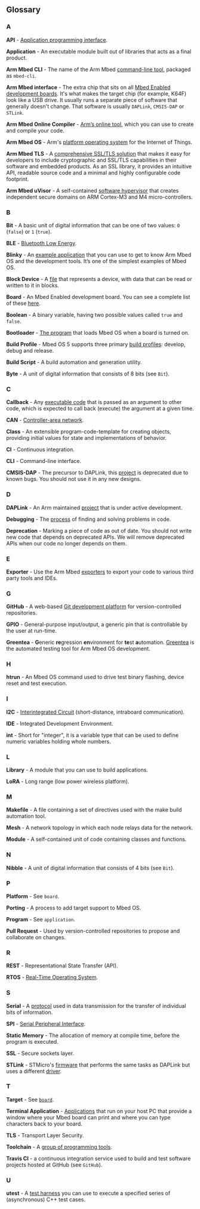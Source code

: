 ## Glossary

### A

**API** - [Application programming interface](/docs/v5.4/reference/api.html).

**Application** - An executable module built out of libraries that acts as a final product.

**Arm Mbed CLI** - The name of the Arm Mbed [command-line tool](/docs/v5.4/tools/mbed-cli.html), packaged as `mbed-cli`.

**Arm Mbed interface** - The extra chip that sits on all [Mbed Enabled development boards](/docs/v5.4/introduction/how-mbed-works.html#architecture-diagram). It's what makes the target chip (for example, K64F) look like a USB drive. It usually runs a separate piece of software that generally doesn't change. That software is usually `DAPLink`, `CMSIS-DAP` or `STLink`.

**Arm Mbed Online Compiler** - [Arm’s online tool](/docs/v5.4/tools/online.html), which you can use to create and compile your code.

**Arm Mbed OS** - Arm's [platform operating system](https://docs.mbed.com/) for the Internet of Things.

**Arm Mbed TLS** - A [comprehensive SSL/TLS solution](/docs/v5.4/reference/security.html#tlss) that makes it easy for developers to include cryptographic and SSL/TLS capabilities in their software and embedded products. As an SSL library, it provides an intuitive API, readable source code and a minimal and highly configurable code footprint.

**Arm Mbed uVisor** - A self-contained [software hypervisor](/docs/v5.4/reference/security.html#uvisor) that creates independent secure domains on ARM Cortex-M3 and M4 micro-controllers.

### B

**Bit** - A basic unit of digital information that can be one of two values: `0` (`false`) or `1` (`true`).

**BLE** - [Bluetooth Low Energy](/docs/v5.4/reference/ble.html).

**Blinky** - An [example application](/docs/v5.4/tutorials/your-first-arm-mbed-application.html) that you can use to get to know Arm Mbed OS and the development tools. It’s one of the simplest examples of Mbed OS.

**Block Device** - A [file](/docs/v5.4/reference/contributing-storage.html#block-devices) that represents a device, with data that can be read or written to it in blocks.

**Board** - An Mbed Enabled development board. You can see a complete list of these [here](https://os.mbed.com/platforms/).

**Boolean** - A binary variable, having two possible values called `true` and `false`.

**Bootloader** - [The program](/docs/v5.4/tutorials/creating-and-using-a-bootloader.html) that loads Mbed OS when a board is turned on.

**Build Profile** - Mbed OS 5 supports three primary [build profiles](/docs/v5.4/tools/mbed-cli.html#build-profiles): develop, debug and release.

**Build Script** - A build automation and generation utility.

**Byte** - A unit of digital information that consists of 8 bits (see `Bit`).

### C

**Callback** - Any [executable code](/docs/v5.4/reference/api-references.html#callback) that is passed as an argument to other code, which is expected to call back (execute) the argument at a given time.

**CAN** - [Controller-area network](/docs/v5.4/reference/api-references.html#can).

**Class** - An extensible program-code-template for creating objects, providing initial values for state and implementations of behavior.

**CI** - Continuous integration.

**CLI** - Command-line interface.

**CMSIS-DAP** - The precursor to DAPLink, this [project](https://github.com/mbedmicro/cmsis-dap) is deprecated due to known bugs. You should not use it in any new designs.

### D

**DAPLink** - An Arm maintained [project](https://github.com/mbedmicro/DAPLink) that is under active development.

**Debugging** - The [process](/docs/v5.4/tools/debugging.html) of finding and solving problems in code.

**Deprecation** - Marking a piece of code as out of date. You should not write new code that depends on deprecated APIs. We will remove deprecated APIs when our code no longer depends on them.

### E

**Exporter** - Use the Arm Mbed [exporters](/docs/v5.4/tools/exporting.html#about-the-exporters) to export your code to various third party tools and IDEs.

### G

**GitHub** - A web-based [Git development platform](https://github.com/armmbed/mbed-os) for version-controlled repositories.

**GPIO** - General-purpose input/output, a generic pin that is controllable by the user at run-time.

**Greentea** - **G**eneric **re**gression **en**vironment for **te**st **a**utomation. [Greentea](/docs/v5.4/tools/tools-testing.html#greentea) is the automated testing tool for Arm Mbed OS development.

### H

**htrun** - An Mbed OS command used to drive test binary flashing, device reset and test execution.

### I

**I2C** - [Interintegrated Circuit](/docs/v5.4/reference/api-references.html#i2c) (short-distance, intraboard communication).

**IDE** - Integrated Development Environment.

**int** - Short for "integer", it is a variable type that can be used to define numeric variables holding whole numbers.

### L

**Library** - A module that you can use to build applications.

**LoRA** - Long range (low power wireless platform).

### M

**Makefile** - A file containing a set of directives used with the make build automation tool.

**Mesh** - A network topology in which each node relays data for the network.

**Module** - A self-contained unit of code containing classes and functions.

### N

**Nibble** - A unit of digital information that consists of 4 bits (see `Bit`).

### P

**Platform** - See `board`.

**Porting** - A process to add target support to Mbed OS.

**Program** - See `application`.

**Pull Request** - Used by version-controlled repositories to propose and collaborate on changes.

### R

**REST** - Representational State Transfer (API).

**RTOS** - [Real-Time Operating System](/docs/v5.4/reference/rtos-api.html).

### S

**Serial** - A [protocol](/docs/v5.4/reference/api-references.html#serial) used in data transmission for the transfer of individual bits of information.

**SPI** - [Serial Peripheral Interface](/docs/v5.4/reference/api-references.html#spi).

**Static Memory** - The allocation of memory at compile time, before the program is executed.

**SSL** - Secure sockets layer.

**STLink** - STMicro's [firmware](http://www.st.com/content/st_com/en/products/embedded-software/development-tool-software/stsw-link007.html) that performs the same tasks as DAPLink but uses a different [driver](http://www.st.com/content/st_com/en/products/embedded-software/development-tool-software/stsw-link009.html).

### T

**Target** - See [`board`](/docs/v5.4/introduction/glossary.html#board).

**Terminal Application** - [Applications](/docs/v5.4/tutorials/serial-communication.html#terminal-applications) that run on your host PC that provide a window where your Mbed board can print and where you can type characters back to your board.

**TLS** - Transport Layer Security.

**Toolchain** - A [group of programming tools](/docs/v5.4/tools/exporting.html#setting-up-a-local-debug-toolchain).

**Travis CI** - a continuous integration service used to build and test software projects hosted at GitHub (see `GitHub`).

### U

**utest** - A [test harness](/docs/v5.4/tools/tools-testing.html#utest-asynchronous-c-test-harness) you can use to execute a specified series of (asynchronous) C++ test cases.
